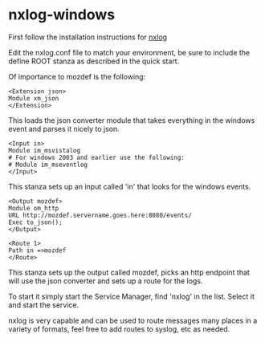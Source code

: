 # nxlog-windows
First follow the installation instructions for [nxlog](http://nxlog.org/nxlog-docs/en/nxlog-reference-manual.html#quickstart_windows)

Edit the nxlog.conf file to match your environment, be sure to include the define ROOT stanza as described in the quick start.

Of importance to mozdef is the following: 

```
<Extension json>
Module xm_json
</Extension>
```
This loads the json converter module that takes everything in the windows event and parses it nicely to json. 


```
<Input in>
Module im_msvistalog
# For windows 2003 and earlier use the following:
# Module im_mseventlog
</Input>
```
This stanza sets up an input called 'in' that looks for the windows events.

```
<Output mozdef>
Module om_http
URL http://mozdef.servername.goes.here:8080/events/
Exec to_json();
</Output>

<Route 1>
Path in =>mozdef
</Route>
```
This stanza sets up the output called mozdef, picks an http endpoint that will use the json converter and sets up a route for the logs.

To start it simply start the Service Manager, find 'nxlog' in the list. Select it and start the service.

nxlog is very capable and can be used to route messages many places in a variety of formats, feel free to add routes to syslog, etc as needed.
